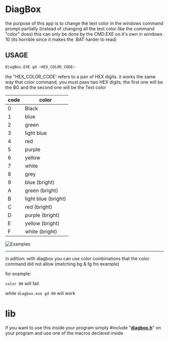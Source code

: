 # DiagBox

the purpose of this app is to change the text color in the windows command prompt partially (instead of changing all the text color like the command "color" does)
this can only be done by the CMD.EXE on it's own in windows 10 (its horrible since it makes the .BAT harder to read) 

## USAGE

```bash
DiagBox.EXE gd <HEX_COLOR_CODE> 
```
 

the "HEX_COLOR_CODE' refers to a pair of HEX digits.
    it works the same way that color command, you must pass two HEX digits, the first one will be the BG and the second one will be the Text color

 code | color
 ---- | -----
0|Black
1|blue 
2|green 
3|light blue  
4|red   
5|purple
6|yellow 
7|white
8|grey
9|blue (bright)
A|green (bright)
B|light blue (bright)
C|red (bright)
D|purple (bright)
E|yellow (bright)
F|white (bright)

![Examples](https://github.com/israpps/DiagBox/tree/main/gitimages/CMD_COLORS.PNG)



--- 

in adition:
with diagbox you can use color combinations that the color command did not allow (matching bg & fg fro example)

for example:

`color 00` will fail

while `diagbox.exe gd 00` will work

# lib

if you want to use this inside your program simply #include "[__diagbox.h__](https://github.com/israpps/DiagBox/blob/main/diagbox.h)" on your program and use one of the macros declared inside

